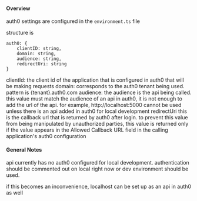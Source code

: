 #### Overview

auth0 settings are configured in the `environment.ts` file

structure is 
```
auth0: {
    clientID: string,
    domain: string,
    audience: string,
    redirectUri: string
}
```


clientId:
  the client id of the application that is configured in auth0 that will be making requests
domain:
  corresponds to the auth0 tenant being used.  pattern is {tenant}.auth0.com
audience:
  the audience is the api being called.  this value must match the audience of an api in auth0, it is not enough to add the url of the api.  for example, http://localhost:5000 cannot be used unless there is an api added in auth0 for local development
redirectUri
  this is the callback url that is returned by auth0 after login.  to prevent this value from being manipulated by unauthorized parties, this value is returned only if the value appears in the Allowed Callback URL field in the calling application's auth0 configuration


#### General Notes

api currently has no auth0 configured for local development.  authentication should be commented out on local right now or dev environment should be used.

if this becomes an inconvenience, localhost can be set up as an api in auth0 as well